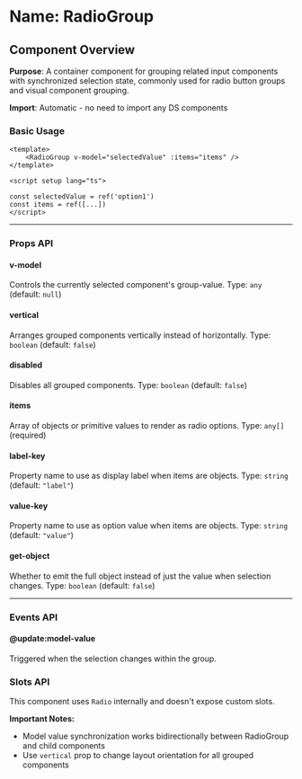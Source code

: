 # Name: RadioGroup
## Component Overview

**Purpose**: A container component for grouping related input components with synchronized selection state, commonly used for radio button groups and visual component grouping.

**Import**: Automatic - no need to import any DS components

### Basic Usage

```vue
<template>
    <RadioGroup v-model="selectedValue" :items="items" />
</template>

<script setup lang="ts">

const selectedValue = ref('option1')
const items = ref([...])
</script>
```

---

### Props API

#### v-model
Controls the currently selected component's group-value. Type: `any` (default: `null`)

#### vertical
Arranges grouped components vertically instead of horizontally. Type: `boolean` (default: `false`)

#### disabled
Disables all grouped components. Type: `boolean` (default: `false`)

#### items
Array of objects or primitive values to render as radio options. Type: `any[]` (required)

#### label-key
Property name to use as display label when items are objects. Type: `string` (default: `"label"`)

#### value-key
Property name to use as option value when items are objects. Type: `string` (default: `"value"`)

#### get-object
Whether to emit the full object instead of just the value when selection changes. Type: `boolean` (default: `false`)

---

### Events API

#### @update:model-value
Triggered when the selection changes within the group.

### Slots API

This component uses `Radio` internally and doesn't expose custom slots.

**Important Notes:**
- Model value synchronization works bidirectionally between RadioGroup and child components
- Use `vertical` prop to change layout orientation for all grouped components